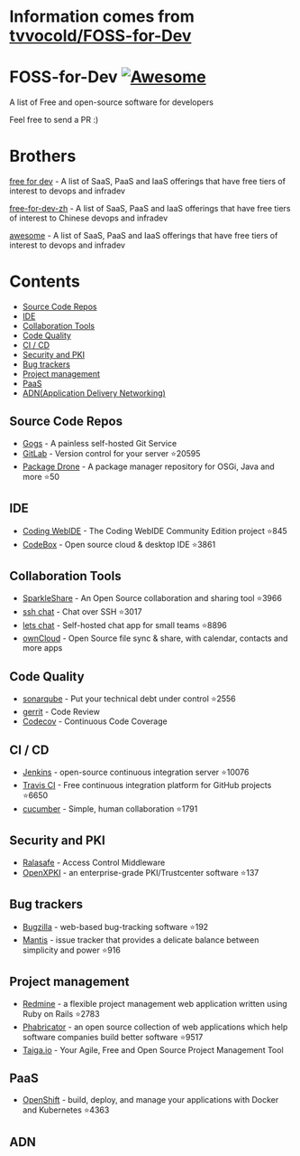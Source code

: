 # Information comes from [tvvocold/FOSS-for-Dev](https://github.com/tvvocold/FOSS-for-Dev)
# FOSS-for-Dev  [![Awesome](https://cdn.rawgit.com/sindresorhus/awesome/d7305f38d29fed78fa85652e3a63e154dd8e8829/media/badge.svg)](https://github.com/sindresorhus/awesome)
A list of Free and open-source software for developers

 
Feel free to send a PR :)
# Brothers
[free for dev](https://github.com/ripienaar/free-for-dev) - A list of SaaS, PaaS and IaaS offerings that have free tiers of interest to devops and infradev

[free-for-dev-zh](https://github.com/qinghuaiorg/free-for-dev-zh) - A list of SaaS, PaaS and IaaS offerings that have free tiers of interest to Chinese devops and infradev

[awesome](https://github.com/sindresorhus/awesome) - A list of SaaS, PaaS and IaaS offerings that have free tiers of interest to devops and infradev


# Contents
   * [Source Code Repos](#source-code-repos)
   * [IDE](#ide)
   * [Collaboration Tools](#collaboration-tools)
   * [Code Quality](#code-quality)
   * [CI / CD](#ci--cd)
   * [Security and PKI](#security-and-pki)
   * [Bug trackers](#bug-trackers)
   * [Project management](#project-management)
   * [PaaS](#paas)
   * [ADN(Application Delivery Networking)](#adn)


## Source Code Repos 

 * [Gogs](https://github.com/gogits/gogs)  - A painless self-hosted Git Service 
 * [GitLab](https://github.com/gitlabhq/gitlabhq) - Version control for your server :star:20595
 * [Package Drone](https://github.com/eclipse/packagedrone) - A package manager repository for OSGi, Java and more :star:50


## IDE 

 * [Coding WebIDE](https://github.com/Coding/WebIDE) - The Coding WebIDE Community Edition project :star:845
 * [CodeBox](https://github.com/CodeboxIDE/codebox) - Open source cloud & desktop IDE :star:3861


## Collaboration Tools

 * [SparkleShare](https://github.com/hbons/SparkleShare) - An Open Source collaboration and sharing tool :star:3966
 * [ssh chat](https://github.com/shazow/ssh-chat) - Chat over SSH  :star:3017
 * [lets chat](https://github.com/sdelements/lets-chat) - Self-hosted chat app for small teams :star:8896
 * [ownCloud](https://owncloud.org) - Open Source file sync & share, with calendar, contacts and more apps

## Code Quality

 * [sonarqube](https://github.com/SonarSource/sonarqube) - Put your technical debt under control :star:2556
 * [gerrit](https://gerrit.googlesource.com/) - Code Review
 * [Codecov](https://codecov.io/) - Continuous Code Coverage


## CI / CD

 * [Jenkins](https://github.com/jenkinsci/jenkins) - open-source continuous integration server :star:10076
 * [Travis CI](https://github.com/travis-ci/travis-ci) - Free continuous integration platform for GitHub projects :star:6650
 * [cucumber](https://github.com/cucumber/cucumber) - Simple, human collaboration  :star:1791


## Security and PKI

 * [Ralasafe](http://sourceforge.net/projects/ralasafe/) - Access Control Middleware
 * [OpenXPKI](https://github.com/openxpki/openxpki) - an enterprise-grade PKI/Trustcenter software :star:137


## Bug trackers

* [Bugzilla](https://github.com/bugzilla/bugzilla) - web-based bug-tracking software :star:192
* [Mantis](https://github.com/mantisbt/mantisbt) - issue tracker that provides a delicate balance between simplicity and power :star:916


## Project management
* [Redmine](https://github.com/redmine/redmine) - a flexible project management web application written using Ruby on Rails :star:2783
* [Phabricator](https://github.com/phacility/phabricator) - an open source collection of web applications which help software companies build better software :star:9517
* [Taiga.io](https://github.com/taigaio) - Your Agile, Free and Open Source Project Management Tool

## PaaS

 * [OpenShift](https://github.com/openshift/origin) - build, deploy, and manage your applications with Docker and Kubernetes :star:4363

## ADN 
  
 

